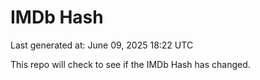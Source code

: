 # IMDb Hash

Last generated at: June 09, 2025 18:22 UTC

This repo will check to see if the IMDb Hash has changed.